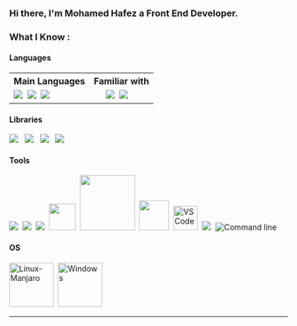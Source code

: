### Hi there, I'm Mohamed Hafez a Front End Developer.


### **What I Know :**
#### Languages
<table>
<tr>
  <th> Main Languages </th>
  <th> Familiar with </th>
</tr>
<tr>
  <td>
    <img src="https://img.icons8.com/color/48/000000/html-5.png"/>&nbsp;
    <img src="https://img.icons8.com/color/48/000000/css3.png"/>&nbsp;
    <img src="https://img.icons8.com/color/48/000000/javascript.png"/>
    &nbsp;&nbsp;&nbsp;
  </td>

  <td>
    &nbsp;&nbsp;&nbsp;&nbsp;
    <img src="https://img.icons8.com/color/48/000000/python.png"/>&nbsp;
    <img src="https://img.icons8.com/color/48/000000/c-programming.png"/>
  </td>
</tr>
</table>

#### Libraries
  <img src="https://img.icons8.com/color/48/000000/react-native.png"/>&nbsp;&nbsp;
  <img src="https://img.icons8.com/color/48/000000/redux.png"/>&nbsp;&nbsp;
  <img src="https://img.icons8.com/color/48/000000/sass.png"/>&nbsp;&nbsp;
  <img src="https://img.icons8.com/color/48/000000/bootstrap.png"/>


#### Tools
  <img src="https://img.icons8.com/color/48/000000/git.png"/>&nbsp;
  <img src="https://img.icons8.com/fluent/48/000000/github.png"/>&nbsp;
  <img src="https://img.icons8.com/color/48/000000/npm.png"/>&nbsp;
  <img width="48px" src="https://img.icons8.com/dusk/64/000000/webpack.png"/>&nbsp;
  <img width="100px" src="https://d33wubrfki0l68.cloudfront.net/7a197cfe44548cc1a3f581152af70a3051e11671/78df8/img/babel.svg"/>&nbsp;
  <img width="54px" src="https://parceljs.org/assets/parcel.png">&nbsp;
  <img alt="VS Code" width="44px" src="https://upload.wikimedia.org/wikipedia/commons/thumb/9/9a/Visual_Studio_Code_1.35_icon.svg/64px-Visual_Studio_Code_1.35_icon.svg.png">&nbsp;
  <img src="https://img.icons8.com/color/48/000000/atom-editor.png"/>&nbsp;
  <img alt="Command line" src="https://img.icons8.com/fluent/48/000000/console.png"/>

#### OS
  <img alt="Linux-Manjaro" src="https://manjaro.org/img/logo.svg" width="80px"/>&nbsp;
  <img alt="Windows" src="https://upload.wikimedia.org/wikipedia/commons/thumb/e/ee/Windows_logo_%E2%80%93_2012_%28dark_blue%29.svg/800px-Windows_logo_%E2%80%93_2012_%28dark_blue%29.svg.png" width="80px" />&nbsp;

---
